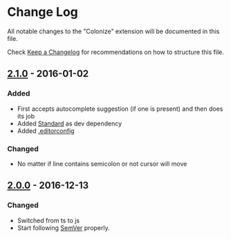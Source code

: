 # Change Log
All notable changes to the "Colonize" extension will be documented in this file.

Check [Keep a Changelog](http://keepachangelog.com/) for recommendations on how to structure this file.

## [2.1.0] - 2016-01-02

### Added
- First accepts autocomplete suggestion (if one is present) and then does its job
- Added [Standard](https://github.com/feross/standard) as dev dependency
- Added [.editorconfig](http://editorconfig.org/)

### Changed
- No matter if line contains semicolon or not cursor will move

## [2.0.0] - 2016-12-13

### Changed
- Switched from ts to js
- Start following [SemVer](http://semver.org) properly.

[Unreleased]: https://github.com/vmsynkov/colonize/compare/2.0.0...HEAD
[2.1.0]: https://github.com/vmsynkov/colonize/compare/2.1.0...2.0.0
[2.0.0]: https://github.com/vmsynkov/colonize/compare/1.0.0...2.0.0
